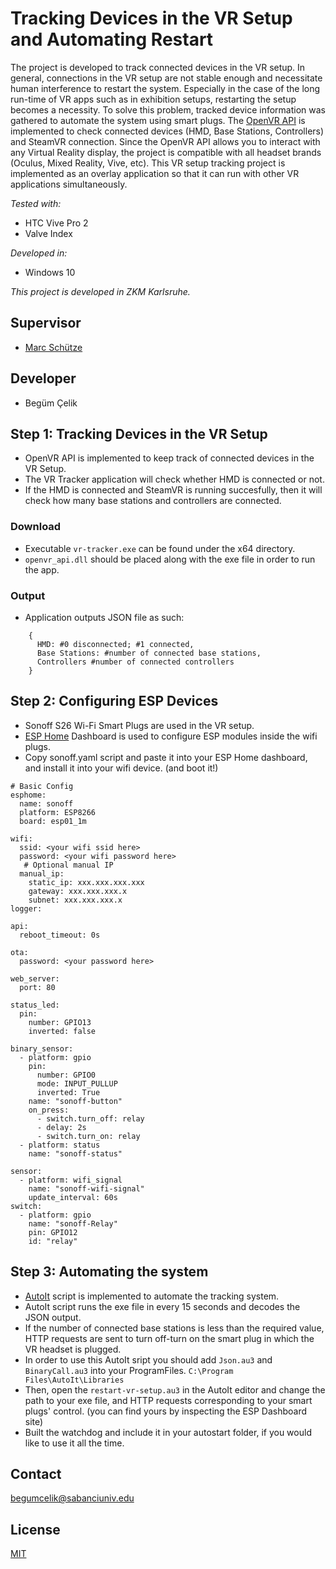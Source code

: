 # Tracking Devices in the VR Setup and Automating Restart

The project is developed to track connected devices in the VR setup. In general, connections in the VR setup are not stable enough and necessitate human interference to restart the system. Especially in the case of the long run-time of VR apps such as in exhibition setups, restarting the setup becomes a necessity. To solve this problem, tracked device information was gathered to automate the system using smart plugs. The [OpenVR API](https://github.com/ValveSoftware/openvr/wiki/API-Documentation) is implemented to check connected devices (HMD, Base Stations, Controllers) and SteamVR connection. Since the OpenVR API allows you to interact with any Virtual Reality display, the project is compatible with all headset brands (Oculus, Mixed Reality, Vive, etc). This VR setup tracking project is implemented as an overlay application so that it can run with other VR applications simultaneously. 

*Tested with:*
- HTC Vive Pro 2
- Valve Index

*Developed in:*
- Windows 10

_This project is developed in ZKM Karlsruhe._

##  Supervisor
- [Marc Schütze](https://github.com/scharc)

##  Developer
- Begüm Çelik

## Step 1: Tracking Devices in the VR Setup
- OpenVR API is implemented to keep track of connected devices in the VR Setup.
- The VR Tracker application will check whether HMD is connected or not. 
- If the HMD is connected and SteamVR is running succesfully, then it will check how many base stations and controllers are connected.

### Download
- Executable `vr-tracker.exe` can be found under the x64 directory.
- `openvr_api.dll` should be placed along with the exe file in order to run the app.

### Output
- Application outputs JSON file as such: <br />
```
    { 
      HMD: #0 disconnected; #1 connected, 
      Base Stations: #number of connected base stations, 
      Controllers #number of connected controllers 
    } 
```

## Step 2: Configuring ESP Devices
- Sonoff S26 Wi-Fi Smart Plugs are used in the VR setup.
- [ESP Home](https://esphome.io/index.html) Dashboard is used to configure ESP modules inside the wifi plugs.
- Copy sonoff.yaml script and paste it into your ESP Home dashboard, and install it into your wifi device. (and boot it!)
```
# Basic Config
esphome:
  name: sonoff
  platform: ESP8266
  board: esp01_1m

wifi:
  ssid: <your wifi ssid here>
  password: <your wifi password here>
   # Optional manual IP
  manual_ip:
    static_ip: xxx.xxx.xxx.xxx
    gateway: xxx.xxx.xxx.x
    subnet: xxx.xxx.xxx.x
logger:

api:
  reboot_timeout: 0s

ota:
  password: <your password here>
  
web_server:
  port: 80
  
status_led:
  pin:
    number: GPIO13
    inverted: false
    
binary_sensor:
  - platform: gpio
    pin:
      number: GPIO0
      mode: INPUT_PULLUP
      inverted: True
    name: "sonoff-button"
    on_press:
      - switch.turn_off: relay
      - delay: 2s
      - switch.turn_on: relay
  - platform: status
    name: "sonoff-status"

sensor:
  - platform: wifi_signal
    name: "sonoff-wifi-signal"
    update_interval: 60s
switch:
  - platform: gpio
    name: "sonoff-Relay"
    pin: GPIO12
    id: "relay"
```

## Step 3: Automating the system
- [AutoIt](https://www.autoitscript.com/site/) script is implemented to automate the tracking system.
- AutoIt script runs the exe file in every 15 seconds and decodes the JSON output. 
- If the number of connected base stations is less than the required value, HTTP requests are sent to turn off-turn on the smart plug in which the VR headset is plugged.
- In order to use this AutoIt sript you should add `Json.au3` and `BinaryCall.au3` into your ProgramFiles. `C:\Program Files\AutoIt\Libraries`
- Then, open the `restart-vr-setup.au3` in the AutoIt editor and change the path to your exe file, and HTTP requests corresponding to your smart plugs' control. (you can find yours by inspecting the ESP Dashboard site)
- Built the watchdog and include it in your autostart folder, if you would like to use it all the time. 

## Contact
begumcelik@sabanciuniv.edu

## License 
[MIT](https://github.com/begumcelik/tracking-devices-vr-setup/blob/main/LICENSE)

